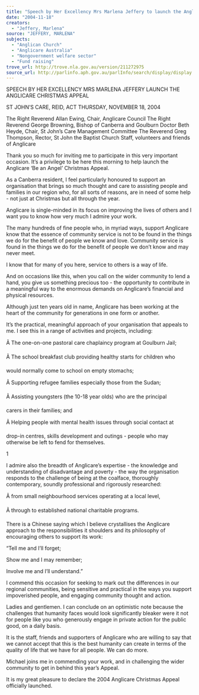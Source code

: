 ```yaml
---
title: "Speech by Her Excellency Mrs Marlena Jeffery to launch the Anglicare Christmas Appeal at St John's Care, Reid, ACT, Thursday 18 November 2004."
date: "2004-11-18"
creators:
  - "Jeffery, Marlena"
source: "JEFFERY, MARLENA"
subjects:
  - "Anglican Church"
  - "Anglicare Australia"
  - "Nongovernment welfare sector"
  - "Fund raising"
trove_url: http://trove.nla.gov.au/version/211272975
source_url: http://parlinfo.aph.gov.au/parlInfo/search/display/display.w3p;query=Id%3A%22media/pressrel/MRLE6%22
---
```


 SPEECH BY  HER EXCELLENCY  MRS MARLENA JEFFERY  LAUNCH THE ANGLICARE CHRISTMAS APPEAL 

 ST JOHN’S CARE, REID, ACT  THURSDAY, NOVEMBER 18, 2004 

 

 

 The Right Reverend Allan Ewing, Chair, Anglicare Council  The Right Reverend George Browning, Bishop of Canberra and Goulburn  Doctor Beth Heyde, Chair, St John’s Care Management Committee  The Reverend Greg Thompson, Rector, St John the Baptist Church  Staff, volunteers and friends of Anglicare 

 Thank you so much for inviting me to participate in this very important occasion.    It’s a privilege to be here this morning to help launch the Anglicare ‘Be an Angel’  Christmas Appeal. 

 As a Canberra resident, I feel particularly honoured to support an organisation that  brings so much thought and care to assisting people and families in our region who,  for all sorts of reasons, are in need of some help - not just at Christmas but all through  the year. 

 Anglicare is single-minded in its focus on improving the lives of others and I want  you to know how very much I admire your work. 

 The many hundreds of fine people who, in myriad ways, support Anglicare know that  the essence of community service is not to be found in the things we do for the benefit  of people we know and love.  Community service is found in the things we do for the  benefit of people we don’t know and may never meet. 

 I know that for many of you here, service to others is a way of life.   

 And on occasions like this, when you call on the wider community to lend a hand, you  give us something precious too - the opportunity to contribute in a meaningful way to  the enormous demands on Anglicare’s financial and physical resources. 

 Although just ten years old in name, Anglicare  has been working at the heart of the  community for generations in one form or another. 

 It’s the practical, meaningful approach of your organisation that appeals to me. I see  this in a range of activities and projects, including: 

  Ã  The one-on-one pastoral care chaplaincy program at Goulburn Jail; 

  Ã  The school breakfast club providing healthy starts for children who 

  would normally come to school on empty stomachs; 

  Ã  Supporting refugee families especially those from the Sudan; 

  Ã  Assisting youngsters (the 10-18 year olds) who are the principal 

  carers in their families; and 

  Ã  Helping people with mental health issues through social contact at 

  drop-in centres, skills development and outings - people who may otherwise be left to  fend for themselves. 

   1

  I admire also the breadth of Anglicare’s expertise - the knowledge and understanding  of disadvantage and poverty - the way the organisation responds to the challenge of  being at the coalface, thoroughly contemporary, soundly professional and rigorously  researched:  

  Ã  from small neighbourhood services operating at a local level, 

  Ã  through to established national charitable programs. 

  There is a Chinese saying which I believe crystallises the Anglicare approach to the  responsibilities it shoulders and its philosophy of encouraging others to support its  work: 

   “Tell me and I’ll forget; 

   Show me and I may remember; 

   Involve me and I’ll understand.” 

  I commend this occasion for seeking to mark out the differences in our regional  communities, being sensitive and practical in the ways you support impoverished  people, and engaging community thought and action. 

  Ladies and gentlemen. I can conclude on an optimistic note because the challenges  that humanity faces would look significantly bleaker were it not for people like you  who generously engage in private action for the public good, on a daily basis. 

  It is the staff, friends and supporters of Anglicare who are willing to say that we  cannot accept that this is the best humanity can create in terms of the quality of life  that we have for all people. We can do more. 

  Michael joins me in commending your work, and in challenging the wider community  to get in behind this year’s Appeal. 

  It is my great pleasure to declare the 2004 Anglicare Christmas Appeal officially  launched. 

